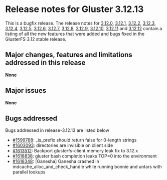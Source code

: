 # Release notes for Gluster 3.12.13

This is a bugfix release. The release notes for [3.12.0](3.12.0.md), [3.12.1](3.12.1.md), [3.12.2](3.12.2.md),
[3.12.3](3.12.3.md), [3.12.4](3.12.4.md), [3.12.5](3.12.5.md), [3.12.6](3.12.6.md), [3.12.7](3.12.7.md),
[3.12.8](3.12.8.md), [3.12.9](3.12.9.md), [3.12.10](3.12.10.md), [3.12.11](3.12.11.md) and [3.12.12](3.12.12.md)
contain a listing of all the new features that were added and bugs fixed in the GlusterFS 3.12 stable release.

## Major changes, features and limitations addressed in this release

**None**

## Major issues

**None**

## Bugs addressed

Bugs addressed in release-3.12.13 are listed below
- [#1599788](https://bugzilla.redhat.com/1599788): _is_prefix should return false for 0-length strings
- [#1603093](https://bugzilla.redhat.com/1603093): directories are invisible on client side
- [#1613512](https://bugzilla.redhat.com/1613512): Backport glusterfs-client memory leak fix to 3.12.x
- [#1618838](https://bugzilla.redhat.com/1618838): gluster bash completion leaks TOP=0 into the environment
- [#1618348](https://bugzilla.redhat.com/1618348): [Ganesha] Ganesha crashed in mdcache_alloc_and_check_handle while running bonnie and untars with parallel lookups

